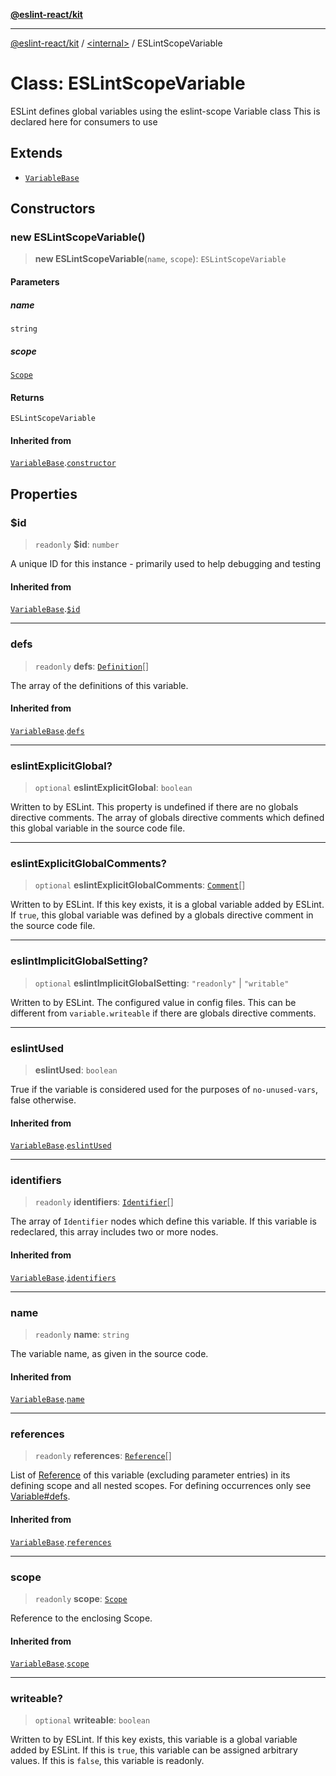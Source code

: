 [**@eslint-react/kit**](../../README.md)

***

[@eslint-react/kit](../../README.md) / [\<internal\>](../README.md) / ESLintScopeVariable

# Class: ESLintScopeVariable

ESLint defines global variables using the eslint-scope Variable class
This is declared here for consumers to use

## Extends

- [`VariableBase`](VariableBase.md)

## Constructors

### new ESLintScopeVariable()

> **new ESLintScopeVariable**(`name`, `scope`): `ESLintScopeVariable`

#### Parameters

##### name

`string`

##### scope

[`Scope`](../type-aliases/Scope.md)

#### Returns

`ESLintScopeVariable`

#### Inherited from

[`VariableBase`](VariableBase.md).[`constructor`](VariableBase.md#constructor)

## Properties

### $id

> `readonly` **$id**: `number`

A unique ID for this instance - primarily used to help debugging and testing

#### Inherited from

[`VariableBase`](VariableBase.md).[`$id`](VariableBase.md#id)

***

### defs

> `readonly` **defs**: [`Definition`](../type-aliases/Definition.md)[]

The array of the definitions of this variable.

#### Inherited from

[`VariableBase`](VariableBase.md).[`defs`](VariableBase.md#defs)

***

### eslintExplicitGlobal?

> `optional` **eslintExplicitGlobal**: `boolean`

Written to by ESLint.
This property is undefined if there are no globals directive comments.
The array of globals directive comments which defined this global variable in the source code file.

***

### eslintExplicitGlobalComments?

> `optional` **eslintExplicitGlobalComments**: [`Comment`](../type-aliases/Comment.md)[]

Written to by ESLint.
If this key exists, it is a global variable added by ESLint.
If `true`, this global variable was defined by a globals directive comment in the source code file.

***

### eslintImplicitGlobalSetting?

> `optional` **eslintImplicitGlobalSetting**: `"readonly"` \| `"writable"`

Written to by ESLint.
The configured value in config files. This can be different from `variable.writeable` if there are globals directive comments.

***

### eslintUsed

> **eslintUsed**: `boolean`

True if the variable is considered used for the purposes of `no-unused-vars`, false otherwise.

#### Inherited from

[`VariableBase`](VariableBase.md).[`eslintUsed`](VariableBase.md#eslintused)

***

### identifiers

> `readonly` **identifiers**: [`Identifier`](../interfaces/Identifier.md)[]

The array of `Identifier` nodes which define this variable.
If this variable is redeclared, this array includes two or more nodes.

#### Inherited from

[`VariableBase`](VariableBase.md).[`identifiers`](VariableBase.md#identifiers)

***

### name

> `readonly` **name**: `string`

The variable name, as given in the source code.

#### Inherited from

[`VariableBase`](VariableBase.md).[`name`](VariableBase.md#name)

***

### references

> `readonly` **references**: [`Reference`](Reference.md)[]

List of [Reference](Reference.md) of this variable (excluding parameter entries)  in its defining scope and all nested scopes.
For defining occurrences only see [Variable#defs](Variable.md#defs).

#### Inherited from

[`VariableBase`](VariableBase.md).[`references`](VariableBase.md#references)

***

### scope

> `readonly` **scope**: [`Scope`](../type-aliases/Scope.md)

Reference to the enclosing Scope.

#### Inherited from

[`VariableBase`](VariableBase.md).[`scope`](VariableBase.md#scope)

***

### writeable?

> `optional` **writeable**: `boolean`

Written to by ESLint.
If this key exists, this variable is a global variable added by ESLint.
If this is `true`, this variable can be assigned arbitrary values.
If this is `false`, this variable is readonly.
